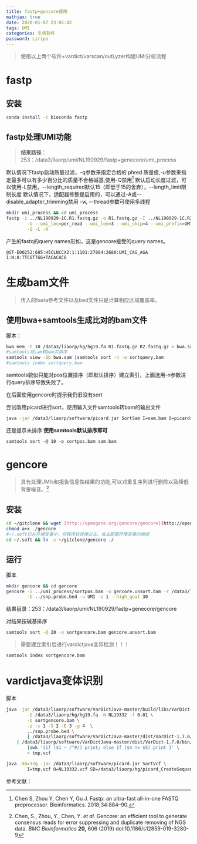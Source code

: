 ```yaml
---
title: fastp+gencore使用
mathjax: true
date: 2020-01-07 23:05:42
tags: UMI
categories: 生信软件
password: Liripo
---
```


> 使用以上两个软件+vardict/varscan/outLyzer构建UMI分析流程

<!--more-->

# fastp

## 安装
```bash
conda install -c bioconda fastp
```
## fastp处理UMI功能
>**结果路径**：253：/data3/liaorp/umi/NL190929/fastp+genecore/umi_process

默认情况下fastp启动质量过滤，-q参数来指定合格的 phred 质量值,-u参数来指定最多可以有多少百分比的质量不合格碱基,使用-Q禁用[^1]
默认启动长度过滤，可以使用-L禁用，--length_required默认15（即低于15的舍弃），--length_limit限制长度
默认情况下，适配器修整是启用的，可以通过-A或--disable_adapter_trimming禁用
-w, --thread参数可使用多线程

```bash
mkdir umi_process && cd umi_process
fastp -i ../NL190929-1C.R1.fastq.gz -o R1.fastq.gz -I ../NL190929-1C.R2.fastq.gz -O R2.fastq.gz \
        -U --umi_loc=per_read --umi_len=3 --umi_skip=4 --umi_prefix=UMI \
        -Q -L -A
```
产生的fastq的query names形如，这是gencore接受的query names。
```
@ST-E00252:685:H5CLNCCX2:1:1101:27884:2680:UMI_CAG_AGA 1:N:0:TTCGTTGG+TACACACG
```
# 生成bam文件

>传入的fasta参考文件以及bed文件只是计算相应区域覆盖率。

## 使用bwa+samtools生成比对的bam文件
脚本：
```bash
bwa mem -t 10 /data3/liaorp/hg/hg19.fa R1.fastq.gz R2.fastq.gz > bwa.sam
#samtools将sam转bam并排序
samtools view -Sb bwa.sam |samtools sort -n -o sortquery.bam
#samtools index sortquery.bam 
```
samtools貌似只能对pos位置排序（即默认排序）建立索引，上面选用-n参数进行query排序导致失败了。

在后面使用gencore时提示我仍旧没有sort

尝试改用picard进行sort，使用输入文件samtools转bam的输出文件

```bash
java -jar /data3/liaorp/software/picard.jar SortSam I=sam.bam O=picardsort.bam SO=queryname
```
还是提示未排序
**使用samtools默认排序即可**

```
samtools sort -@ 10 -o sortpos.bam sam.bam
```

# gencore

>具有处理UMIs和报告信息性结果的功能,可以对重复序列进行删除以及降低背景噪音。[^2]

## 安装

```bash
cd ~/gitclone && wget [http://opengene.org/gencore/gencore](http://opengene.org/gencore/gencore)
chmod a+x ./gencore
#~/.soft已在环境变量中，将程序软连接过去，省去配置环境变量的麻烦
cd ~/.soft && ln -s ~/gitclone/gencore ./
```
## 运行
脚本
```bash
mkdir gencore && cd gencore
gencore -i ../umi_process/sortpos.bam -o gencore.unsort.bam -r /data3/liaorp/hg/hg19.fa \
        -b ../snp.probe.bed -u UMI -s 1 --high_qual 30
```
结果目录：253：/data3/liaorp/umi/NL190929/fastp+genecore/gencore

对结果按碱基排序
```bash
samtools sort -@ 20 -o sortgencore.bam gencore.unsort.bam
```
> 需要建立索引后进行vardictjava变异检测！！！

```bash
samtools index sortgencore.bam
```

# vardictjava变体识别

脚本
```bash
java -jar /data3/liaorp/software/VarDictJava-master/build/libs/VarDict-1.7.0.jar \
        -G /data3/liaorp/hg/hg19.fa -N NL19332 -f 0.01 \
        -b sortgencore.bam \
        -z -c 1 -S 2 -E 3 -g 4  \
        ../snp.probe.bed \
        | /data3/liaorp/software/VarDictJava-master/dist/VarDict-1.7.0/bin/teststrandbias.R \
    | /data3/liaorp/software/VarDictJava-master/dist/VarDict-1.7.0/bin/var2vcf_valid.pl -N NL19332 -E -f 0.01 \
        |awk '{if ($1 ~ /^#/) print; else if ($4 != $5) print }' \
        > tmp.vcf

java -Xmx32g -jar /data3/liaorp/software/picard.jar SortVcf \
        I=tmp.vcf O=NL19332.vcf SD=/data3/liaorp/hg/picard_CreateSequenceDictionary/hg19.dict
```

参考文献：

[^1]: Chen S, Zhou Y, Chen Y, Gu J. Fastp: an ultra-fast all-in-one FASTQ preprocessor. Bioinformatics. 2018;34:884–90.
[^2]: Chen, S., Zhou, Y., Chen, Y. *et al.* Gencore: an efficient tool to generate consensus reads for error suppressing and duplicate removing of NGS data. *BMC Bioinformatics* **20,** 606 (2019) doi:10.1186/s12859-019-3280-9